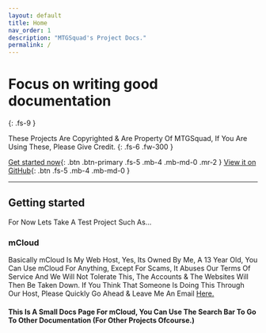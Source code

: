 ```yaml
---
layout: default
title: Home
nav_order: 1
description: "MTGSquad's Project Docs."
permalink: /
---
```


# Focus on writing good documentation
{: .fs-9 }

These Projects Are Copyrighted & Are Property Of MTGSquad, If You Are Using These, Please Give Credit.
{: .fs-6 .fw-300 }

[Get started now](#getting-started){: .btn .btn-primary .fs-5 .mb-4 .mb-md-0 .mr-2 } [View it on GitHub](https://github.com/mtgsquad/just-the-docs){: .btn .fs-5 .mb-4 .mb-md-0 }

---

## Getting started

For Now Lets Take A Test Project Such As...

### mCloud
Basically mCloud Is My Web Host, Yes, Its Owned By Me, A 13 Year Old, You Can Use mCloud For Anything, Except For Scams, It Abuses Our Terms Of Service And We Will Not Tolerate This, The Accounts & The Websites Will Then Be Taken Down. If You Think That Someone Is Doing This Through Our Host, Please Quickly Go Ahead & Leave Me An Email
[Here.](mailto:abuse@the-mcloud.ml)

#### This Is A Small Docs Page For mCloud, You Can Use The Search Bar To Go To Other Documentation (For Other Projects Ofcourse.)
